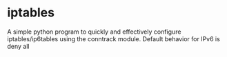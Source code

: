 # iptables

A simple python program to quickly and effectively configure iptables/ip6tables using the conntrack module.
Default behavior for IPv6 is deny all
